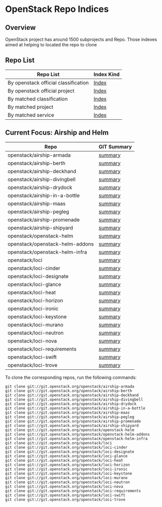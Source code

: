 # OpenStack Repo Indices

## Overview

OpenStack project has around 1500 subprojects and Repo.
Those indexes aimed at helping to located the repo to clone 

## Repo List

| Repo List               | Index Kind |
| ----------------------- | ---------- |
| By openstack official classification | [Index](BY_CLASSIFICATION.md) |
| By openstack official project | [Index](BY_PROJECT.md) |
| By matched classification | [Index](BY_MATCHED_CLASSIFICATION.md) |
| By matched project | [Index](BY_MATCHED_PROJECT.md) |
| By matched service | [Index](BY_MATCHED_SERVICE.md) |

## Current Focus: Airship and Helm

| Repo                    | GIT Summary|
| ----------------------- | ---------- |
| openstack/airship-armada  | [summary](https://git.openstack.org/cgit/openstack/airship-armada/summary) |
| openstack/airship-berth  | [summary](https://git.openstack.org/cgit/openstack/airship-berth/summary) |
| openstack/airship-deckhand  | [summary](https://git.openstack.org/cgit/openstack/airship-deckhand/summary) |
| openstack/airship-divingbell  | [summary](https://git.openstack.org/cgit/openstack/airship-divingbell/summary) |
| openstack/airship-drydock  | [summary](https://git.openstack.org/cgit/openstack/airship-drydock/summary) |
| openstack/airship-in-a-bottle  | [summary](https://git.openstack.org/cgit/openstack/airship-in-a-bottle/summary) |
| openstack/airship-maas  | [summary](https://git.openstack.org/cgit/openstack/airship-maas/summary) |
| openstack/airship-pegleg  | [summary](https://git.openstack.org/cgit/openstack/airship-pegleg/summary) |
| openstack/airship-promenade  | [summary](https://git.openstack.org/cgit/openstack/airship-promenade/summary) |
| openstack/airship-shipyard  | [summary](https://git.openstack.org/cgit/openstack/airship-shipyard/summary) |
| openstack/openstack-helm  | [summary](https://git.openstack.org/cgit/openstack/openstack-helm/summary) |
| openstack/openstack-helm-addons  | [summary](https://git.openstack.org/cgit/openstack/openstack-helm-addons/summary) |
| openstack/openstack-helm-infra  | [summary](https://git.openstack.org/cgit/openstack/openstack-helm-infra/summary) |
| openstack/loci  | [summary](https://git.openstack.org/cgit/openstack/loci/summary) |
| openstack/loci-cinder  | [summary](https://git.openstack.org/cgit/openstack/loci-cinder/summary) |
| openstack/loci-designate  | [summary](https://git.openstack.org/cgit/openstack/loci-designate/summary) |
| openstack/loci-glance  | [summary](https://git.openstack.org/cgit/openstack/loci-glance/summary) |
| openstack/loci-heat  | [summary](https://git.openstack.org/cgit/openstack/loci-heat/summary) |
| openstack/loci-horizon  | [summary](https://git.openstack.org/cgit/openstack/loci-horizon/summary) |
| openstack/loci-ironic  | [summary](https://git.openstack.org/cgit/openstack/loci-ironic/summary) |
| openstack/loci-keystone  | [summary](https://git.openstack.org/cgit/openstack/loci-keystone/summary) |
| openstack/loci-murano  | [summary](https://git.openstack.org/cgit/openstack/loci-murano/summary) |
| openstack/loci-neutron  | [summary](https://git.openstack.org/cgit/openstack/loci-neutron/summary) |
| openstack/loci-nova  | [summary](https://git.openstack.org/cgit/openstack/loci-nova/summary) |
| openstack/loci-requirements  | [summary](https://git.openstack.org/cgit/openstack/loci-requirements/summary) |
| openstack/loci-swift  | [summary](https://git.openstack.org/cgit/openstack/loci-swift/summary) |
| openstack/loci-trove  | [summary](https://git.openstack.org/cgit/openstack/loci-trove/summary) |

To clone the corresponding repos, run the following commands:
~~~
git clone git://git.openstack.org/openstack/airship-armada
git clone git://git.openstack.org/openstack/airship-berth
git clone git://git.openstack.org/openstack/airship-deckhand
git clone git://git.openstack.org/openstack/airship-divingbell
git clone git://git.openstack.org/openstack/airship-drydock
git clone git://git.openstack.org/openstack/airship-in-a-bottle
git clone git://git.openstack.org/openstack/airship-maas
git clone git://git.openstack.org/openstack/airship-pegleg
git clone git://git.openstack.org/openstack/airship-promenade
git clone git://git.openstack.org/openstack/airship-shipyard
git clone git://git.openstack.org/openstack/openstack-helm
git clone git://git.openstack.org/openstack/openstack-helm-addons
git clone git://git.openstack.org/openstack/openstack-helm-infra
git clone git://git.openstack.org/openstack/loci
git clone git://git.openstack.org/openstack/loci-cinder
git clone git://git.openstack.org/openstack/loci-designate
git clone git://git.openstack.org/openstack/loci-glance
git clone git://git.openstack.org/openstack/loci-heat
git clone git://git.openstack.org/openstack/loci-horizon
git clone git://git.openstack.org/openstack/loci-ironic
git clone git://git.openstack.org/openstack/loci-keystone
git clone git://git.openstack.org/openstack/loci-murano
git clone git://git.openstack.org/openstack/loci-neutron
git clone git://git.openstack.org/openstack/loci-nova
git clone git://git.openstack.org/openstack/loci-requirements
git clone git://git.openstack.org/openstack/loci-swift
git clone git://git.openstack.org/openstack/loci-trove
~~~

